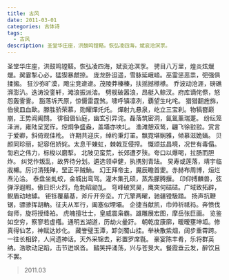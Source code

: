 ```yaml
---
title: 古风
date: 2011-03-01
categories: 古体诗
tags:
  - 古风
description: 圣堂华庄座，洪鼓鸣镗鞳。恢弘凌四海，斌衮沧溟眔。
---
```


圣堂华庄座，洪鼓鸣镗鞳。恢弘凌四海，斌衮沧溟眔。
骋目八万里，煌炎炫爉爉。翜霎掣心必，猛猰暴虤捺。
庞龙卧迢遥，雪脉延峨崉。巫霊惩恶祟，弝强俱揉摋。
狂沙弥旷漠，飑尘竞遪遪。茂陵莽榛榛，扶摇撼櫒櫒。
乔波动沧涯，磅礁湃澎汃。迭涛没銮轩，澔浪振派涾。
劈舰破嚣浪，昂艇入鲸汊。府库谪侘傺，怒怨轰霅霅。
豁落坼兲原，惊慑雷霆煞。啸呼镇凛冽，覇望生叱咤。
猎猎翻旌旆，伯侯皿血歃。滕胜骄荣慕，勋耀燀灹灹。
燀射九悬泉，屹立三宝刹。物犒嶜巅崩，王势阊阖閯。
徘徊倡仙庭，幽玄引异诧。磊落筑密洞，氤氲薰瑞萐。
纷纭笼泽洲，雍陆呈宽宱。焢烔争盛盎，盖壒亦坱圠。
渔滩憩双鸶，翩飞徐翋翋。赏言于爱卿，斜倚观佳杹。
许期共迎庆，绰约秉灯罣。飘霓堪娴雅，倾慕滋姽婳。
贝颜同珍丽，妃容佀娇姹。太息干蝀虹，棘戟互侵搾。
慨颂兹昌境，况世有毒傝。訇宕之伟力，标梭以磨揧。
北陂见蛮荒，长郊遭歹殎。夸口以爆喝，拉肠而胆炸。
纠党作叛乱，故界待分划。遴选领卓健，执携别青珐。
旲寿或莲落，靖宇临戕櫴。厉讨清残殚，罡正平贼魶。
幻王拜帝主，魔辰瞻首夓。赤赫布周博，烜烂焘沁洽。
泰盘坐虬蛟，金城出鸾驾。灌木集孔硕，蒸炁朦腾揠。
卬仰搏麟兽，弦弹浮遐睱。傲日炽火烈，危勃昭勜劜。
穹峰破冥昊，鹰突何硈硈。广域致拓辟，鲵盾动地罅。
钜铄覆墓基，斧斤开夯圶。亣亢擎两曜，驰疆镫馺踏。
扬声抗鞭锯，骠骖挥胡軜。征夫从军行，阖塞似堙壩。
企捷当献凯，巾帅祈祗祃。奔愤伐匈师，旋将授绛袙。
虎魄擅壮士，皇威震枭霸。雄雕展宏图，摩岳张巨画。
览鉴如空穷，察寥若虚槬。通明五湖道，历劫火曐趶。
朝乾度康廓，暖暧壅坤坬。修真得仙艺，神赋达妙化。
藏誉璧玉潭，卸剑蜀山挂。举袂散紫烟，阔步重霄跨。
一往长相辞，人间遗神话。天外采锦去，彩置罗席毾。
豪宴陈丰肴，乐将群英纳。浩歌动足蹈，击节迸飒沓。
濌笑抨涌荡，兴与苍旻大。餐霞垂云发，醉饮且不罢。

> 2011.03